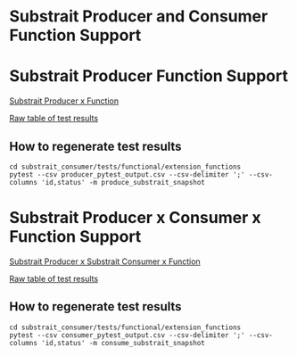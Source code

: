 Substrait Producer and Consumer Function Support
================================================

# Substrait Producer Function Support

[Substrait Producer x Function](https://consumer-testing-crahxzgvruqwmujgry3r2u.streamlit.app/)

[Raw table of test results](https://github.com/richtia/consumer-testing/blob/producer_support_matrix/app/producer_results.csv)

## How to regenerate test results
```commandline
cd substrait_consumer/tests/functional/extension_functions
pytest --csv producer_pytest_output.csv --csv-delimiter ';' --csv-columns 'id,status' -m produce_substrait_snapshot
```


# Substrait Producer x Consumer x Function Support

[Substrait Producer x Substrait Consumer x Function](https://consumer-testing-qomfxmpyspcrpkatq3uz3g.streamlit.app/)

[Raw table of test results](https://github.com/richtia/consumer-testing/blob/producer_support_matrix/app/consumer_results.csv)

## How to regenerate test results
```commandline
cd substrait_consumer/tests/functional/extension_functions
pytest --csv consumer_pytest_output.csv --csv-delimiter ';' --csv-columns 'id,status' -m consume_substrait_snapshot
```

